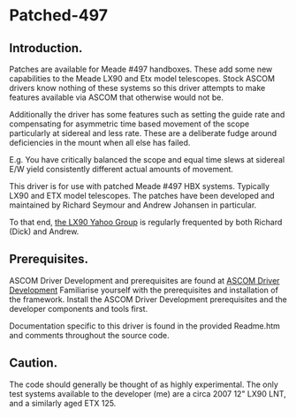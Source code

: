 # Patched-497

## Introduction.
Patches are available for Meade #497 handboxes. These add some new capabilities to the Meade LX90 and Etx model telescopes. Stock ASCOM drivers know nothing of these systems so this driver attempts to make features available via ASCOM that otherwise would not be.

Additionally the driver has some features such as setting the guide rate and compensating for asymmetric time based movement of the scope particularly at sidereal and less rate. These are a deliberate fudge around deficiencies in the mount when all else has failed.

E.g. You have critically balanced the scope and equal time slews at sidereal E/W yield consistently different actual amounts of movement.

This driver is for use with patched Meade #497 HBX systems. Typically LX90 and ETX model telescopes. The patches have been developed and maintained by Richard Seymour and Andrew Johansen in particular.

To that end, <a href="https://groups.yahoo.com/neo/groups/lx90/info" target="browser">the LX90 Yahoo Group</a> is regularly frequented by both Richard (Dick) and Andrew.

## Prerequisites.

ASCOM Driver Development and prerequisites are found at <a href="http //ascom-standards.org/Developer/DriverImpl.htm" target="browser">ASCOM Driver Development</a>
Familiarise yourself with the prerequisites and installation of the framework. Install the ASCOM Driver Development prerequisites and the developer components and tools first.

Documentation specific to this driver is found in the provided Readme.htm and comments throughout the source code.

## Caution.

The code should generally be thought of as highly experimental. The only test systems available to the developer (me) are a circa 2007 12" LX90 LNT, and a similarly aged ETX 125.




